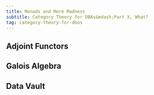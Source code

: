 ```yaml
---
title: Monads and More Madness
subtitle: Category Theory for DBAs&mdash;Part X, What?
tag: category-theory-for-dbas
---
```


## Adjoint Functors

## Galois Algebra

## Data Vault

